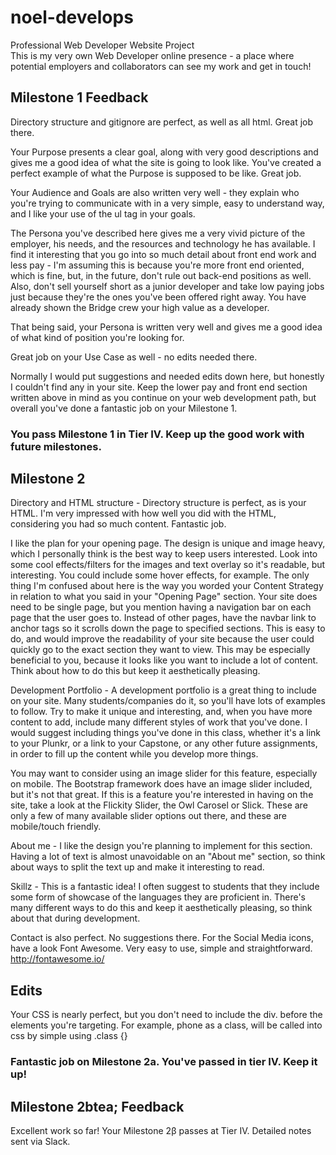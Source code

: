 # noel-develops
Professional Web Developer Website Project<br />
This is my very own Web Developer online presence - a place where potential employers and collaborators can see my work and get in touch!


## Milestone 1 Feedback

Directory structure and gitignore are perfect, as well as all html. Great job there.

Your Purpose presents a clear goal, along with very good descriptions and gives me a good idea of what the site is going to look like. You've created a perfect example of what the Purpose is supposed to be like. Great job.

Your Audience and Goals are also written very well - they explain who you're trying to communicate with in a very simple, easy to understand way, and I like your use of the ul tag in your goals.

The Persona you've described here gives me a very vivid picture of the employer, his needs, and the resources and technology he has available. I find it interesting that you go into so much detail about front end work and less pay - I'm assuming this is because you're more front end oriented, which is fine, but, in the future, don't rule out back-end positions as well. Also, don't sell yourself short as a junior developer and take low paying jobs just because they're the ones you've been offered right away. You have already shown the Bridge crew your high value as a developer. 

That being said, your Persona is written very well and gives me a good idea of what kind of position you're looking for. 

Great job on your Use Case as well - no edits needed there.

Normally I would put suggestions and needed edits down here, but honestly I couldn't find any in your site. Keep the lower pay and front end section written above in mind as you continue on your web development path, but overall you've done a fantastic job on your Milestone 1.

### You pass Milestone 1 in Tier IV. Keep up the good work with future milestones.



## Milestone 2
Directory and HTML structure - Directory structure is perfect, as is your HTML. I'm very impressed with how well you did with the HTML, considering you had so much content. Fantastic job.

I like the plan for your opening page. The design is unique and image heavy, which I personally think is the best way to keep users interested. Look into some cool effects/filters for the images and text overlay so it's readable, but interesting. You could include some hover effects, for example. The only thing I'm confused about here is the way you worded your Content Strategy in relation to what you said in your "Opening Page" section. Your site does need to be single page, but you mention having a navigation bar on each page that the user goes to. Instead of other pages, have the navbar link to anchor tags so it scrolls down the page to specified sections. This is easy to do, and would improve the readability of your site because the user could quickly go to the exact section they want to view. This may be especially beneficial to you, because it looks like you want to include a lot of content. Think about how to do this but keep it aesthetically pleasing.

Development Portfolio - A development portfolio is a great thing to include on your site. Many students/companies do it, so you'll have lots of examples to follow. Try to make it unique and interesting, and, when you have more content to add, include many different styles of work that you've done. I would suggest including things you've done in this class, whether it's a link to your Plunkr, or a link to your Capstone, or any other future assignments, in order to fill up the content while you develop more things. 

You may want to consider using an image slider for this feature, especially on mobile. The Bootstrap framework does have an image slider included, but it's not that great. If this is a feature you're interested in having on the site, take a look at the Flickity Slider, the Owl Carosel or Slick. These are only a few of many available slider options out there, and these are mobile/touch friendly.

About me - I like the design you're planning to implement for this section. Having a lot of text is almost unavoidable on an "About me" section, so think about ways to split the text up and make it interesting to read.

Skillz - This is a fantastic idea! I often suggest to students that they include some form of showcase of the languages they are proficient in. There's many different ways to do this and keep it aesthetically pleasing, so think about that during development.

Contact is also perfect. No suggestions there. For the Social Media icons, have a look Font Awesome. Very easy to use, simple and straightforward. http://fontawesome.io/


## Edits

Your CSS is nearly perfect, but you don't need to include the div. before the elements you're targeting. For example, phone as a class, will be called into css by simple using .class {}


### Fantastic job on Milestone 2a. You've passed in tier IV. Keep it up!

## Milestone 2btea; Feedback
Excellent work so far! Your Milestone 2&beta; passes at Tier IV. Detailed notes sent via Slack.
